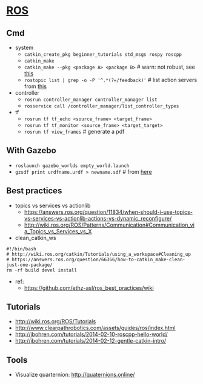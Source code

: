 # [ROS](http://ros.org/)
## Cmd
* system
  * `catkin_create_pkg beginner_tutorials std_msgs rospy roscpp`
  * `catkin_make`
  * `catkin_make --pkg <package A> <package B>` # warn: not robust, see [this](https://answers.ros.org/question/54178/how-to-build-just-one-package-using-catkin_make/)
  * `rostopic list | grep -o -P '^.*(?=/feedback)'` # list action servers from [this](https://answers.ros.org/question/222748/list-action-servers/)
* controller
    * `rosrun controller_manager controller_manager list`
    * `rosservice call /controller_manager/list_controller_types`
* tf
  * `rosrun tf tf_echo <source_frame> <target_frame>`
  * `rosrun tf tf_monitor <source_frame> <target_target>`
  * `rosrun tf view_frames` # generate a pdf
  
## With Gazebo
* `roslaunch gazebo_worlds empty_world.launch` 
* `gzsdf print urdfname.urdf > newname.sdf` # from [here](http://answers.gazebosim.org/question/2282/convert-urdf-to-sdf-or-load-urdf/)

## Best practices
* topics vs services vs actionlib
  * https://answers.ros.org/question/11834/when-should-i-use-topics-vs-services-vs-actionlib-actions-vs-dynamic_reconfigure/
  * http://wiki.ros.org/ROS/Patterns/Communication#Communication_via_Topics_vs_Services_vs_X
* clean_catkin_ws
```
#!/bin/bash
# http://wiki.ros.org/catkin/Tutorials/using_a_workspace#Cleaning_up
# https://answers.ros.org/question/66366/how-to-catkin_make-clean-just-one-package/
rm -rf build devel install
```
* ref:
  * https://github.com/ethz-asl/ros_best_practices/wiki
    
## Tutorials
* http://wiki.ros.org/ROS/Tutorials
* http://www.clearpathrobotics.com/assets/guides/ros/index.html
* http://jbohren.com/tutorials/2014-02-10-roscpp-hello-world/
* http://jbohren.com/tutorials/2014-02-12-gentle-catkin-intro/
 
## Tools
* Visualize quarternion: http://quaternions.online/
